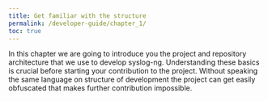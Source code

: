 ```yaml
---
title: Get familiar with the structure
permalink: /developer-guide/chapter_1/
toc: true
---
```


In this chapter we are going to introduce you the project and repository architecture that we use
to develop syslog-ng. Understanding these basics is crucial before starting your contribution 
to the project. Without speaking the same language on structure of development the project can
get easily obfuscated that makes further contribution impossible.
